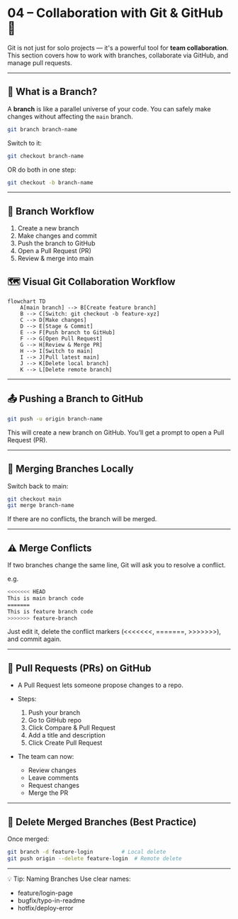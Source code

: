 # 04 – Collaboration with Git & GitHub 🤝

Git is not just for solo projects — it's a powerful tool for **team collaboration**. This section covers how to work with branches, collaborate via GitHub, and manage pull requests.

---

## 🌿 What is a Branch?

A **branch** is like a parallel universe of your code. You can safely make changes without affecting the `main` branch.

```bash
git branch branch-name
```
Switch to it:
```bash
git checkout branch-name
```
OR do both in one step:
```bash
git checkout -b branch-name
```
---
## 🔁 Branch Workflow

1. Create a new branch
2. Make changes and commit
3. Push the branch to GitHub
4. Open a Pull Request (PR)
5. Review & merge into main

## 🗺️ Visual Git Collaboration Workflow

<!--```
main
 │
 ├──➤ git checkout -b feature-xyz
 │       │
 │       ▼
 │   Work on feature
 │       │
 │       ▼
 │   git add . && git commit -m "message"
 │       │
 │       ▼
 │   git push -u origin feature-xyz
 │       │
 │       ▼
 │  🔁 Open Pull Request on GitHub
 │       │
 │       ▼
 │   ✅ Review & Merge PR
 │       │
 │       ▼
 └────➤ git checkout main
         git pull origin main
         git branch -d feature-xyz
         git push origin --delete feature-xyz
```-->
```mermaid
flowchart TD
    A[main branch] --> B[Create feature branch]
    B --> C[Switch: git checkout -b feature-xyz]
    C --> D[Make changes]
    D --> E[Stage & Commit]
    E --> F[Push branch to GitHub]
    F --> G[Open Pull Request]
    G --> H[Review & Merge PR]
    H --> I[Switch to main]
    I --> J[Pull latest main]
    J --> K[Delete local branch]
    K --> L[Delete remote branch]
```
---

## 📤 Pushing a Branch to GitHub
```bash
git push -u origin branch-name
```
This will create a new branch on GitHub. You’ll get a prompt to open a Pull Request (PR).

---

## 🔄 Merging Branches Locally
Switch back to main:

```bash
git checkout main
git merge branch-name
```
If there are no conflicts, the branch will be merged.

---

## ⚠️ Merge Conflicts

If two branches change the same line, Git will ask you to resolve a conflict.

e.g.
```bash
<<<<<<< HEAD
This is main branch code
=======
This is feature branch code
>>>>>>> feature-branch
```
Just edit it, delete the conflict markers (<<<<<<<, =======, >>>>>>>), and commit again.

---


## 📌 Pull Requests (PRs) on GitHub

- A Pull Request lets someone propose changes to a repo.
- Steps:
    1. Push your branch
    2. Go to GitHub repo
    3. Click Compare & Pull Request
    4. Add a title and description
    5. Click Create Pull Request

- The team can now:
    * Review changes
    * Leave comments
    * Request changes
    * Merge the PR

---

## 🚨 Delete Merged Branches (Best Practice)
Once merged:

```bash
git branch -d feature-login         # Local delete
git push origin --delete feature-login  # Remote delete
```
---

💡 Tip: Naming Branches
Use clear names:
- feature/login-page
- bugfix/typo-in-readme
- hotfix/deploy-error
